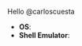Hello @carloscuesta

- **OS**:
- **Shell Emulator**:

<!--
Got a question ? Would you like to discuss something about hyperterm-materialshell theme, submit an issue describing your problem here!.
-->
